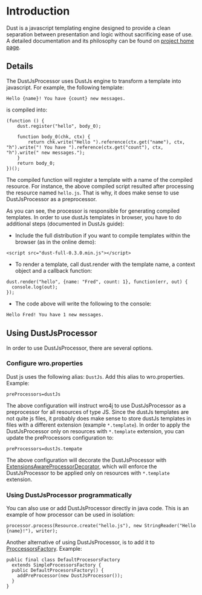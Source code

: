 # Introduction #
Dust is a javascript templating engine designed to provide a clean separation between presentation and logic without sacrificing ease of use.
A detailed documentation and its philosophy can be found on [project home page](http://akdubya.github.com/dustjs/).

## Details ##
The DustJsProcessor uses DustJs engine to transform a template into javascript. For example, the following template:
```
Hello {name}! You have {count} new messages.
```

is compiled into:
```
(function () {
    dust.register("hello", body_0);

    function body_0(chk, ctx) {
        return chk.write("Hello ").reference(ctx.get("name"), ctx, "h").write("! You have ").reference(ctx.get("count"), ctx, "h").write(" new messages.");
    }
    return body_0;
})();
```

The compiled function will register a template with a name of the compiled resource. For instance, the above compiled script resulted after processing the resource named `hello.js`. That is why,  it does make sense to use DustJsProcessor as a preprocessor.

As you can see, the processor is responsible for generating compiled templates. In order to use dustJs templates in browser, you have to do additional steps (documented in DustJs guide):

  * Include the full distribution if you want to compile templates within the browser (as in the online demo):
```
<script src="dust-full-0.3.0.min.js"></script>
```

  * To render a template, call dust.render with the template name, a context object and a callback function:
```
dust.render("hello", {name: "Fred", count: 1}, function(err, out) {
  console.log(out);
});
```

  * The code above will write the following to the console:
```
Hello Fred! You have 1 new messages.
```

## Using DustJsProcessor ##
In order to use DustJsProcessor, there are several options.

### Configure wro.properties ###
Dust js uses the following alias: `DustJs`. Add this alias to wro.properties. Example:
```
preProcessors=dustJs
```

The above configuration will instruct wro4j to use DustJsProcessor as a preprocessor for all resources of type JS.
Since the dustJs templates are not quite js files, it probably does make sense to store dustJs templates in files with a different extension (example `*.template`). In order to apply the DustJsProcessor only on resources with `*.template` extension, you can update the preProcessors configuration to:
```
preProcessors=dustJs.tempate
```
The above configuration will decorate the DustJsProcessor with [ExtensionsAwareProcessorDecorator](ExtensionsAwareProcessorDecorator.md), which will enforce the DustJsProcessor to be applied only on resources with `*.template` extension.


### Using DustJsProcessor programmatically ###
You can also use or add DustJsProcessor directly in java code.
This is an example of how processor can be used in isolation:
```
processor.process(Resource.create("hello.js"), new StringReader("Hello {name}!"), writer);
```

Another alternative of using DustJsProcessor, is to add it to [ProccessorsFactory](ProcessorsManagement.md). Example:
```
public final class DefaultProcesorsFactory
  extends SimpleProcessorsFactory {
  public DefaultProcesorsFactory() {
    addPreProcessor(new DustJsProcessor());
  }
}
```